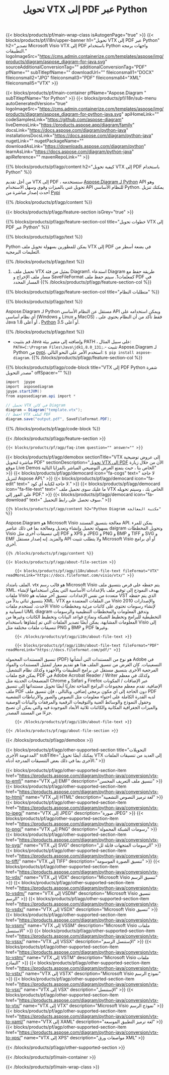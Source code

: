 ﻿---
title: تحويل VTX إلى PDF عبر Python 
weight: 1960
url: /ar/python-java/conversion/vtx-to-pdf/ 
description: نموذج Python رمز التحويل من تنسيق VTX إلى ملف PDF. استخدم رمز المثال هذا لتحويل VTX إلى PDF داخل أي تطبيق قائم على Python.
---
{{< blocks/products/pf/main-wrap-class isAutogenPage="true" >}}
{{< blocks/products/pf/i18n/upper-banner h1="تحويل VTX إلى PDF عبر Python" h2="تصدير Microsoft Visio VTX إلى PDF باستخدام Python واجهات برمجة التطبيقات." logoImageSrc="https://cms.admin.containerize.com/templates/aspose/img/products/diagram/aspose_diagram-for-java.svg" sourceAdditionalConversionTag="" additionalConversionTag="PDF" pfName="" subTitlepfName="" downloadUrl="" fileiconsmall1="DOCX" fileiconsmall2="JPG" fileiconsmall3="PDF" fileiconsmall4="XML" fileiconsmall5="VTX" >}}

{{< blocks/products/pf/main-container pfName="Aspose.Diagram " subTitlepfName="for Python" >}}
{{< blocks/products/pf/i18n/sub-menu autoGeneratedVersion="true" logoImageSrc="https://cms.admin.containerize.com/templates/aspose/img/products/diagram/aspose_diagram-for-python-java.svg" apiHomeLink="" codeSamplesLink="https://github.com/aspose-diagram" liveDemosLink="https://products.aspose.app/diagram/family" docsLink="https://docs.aspose.com/diagram/python-java" installationsDocsLink="https://docs.aspose.com/diagram/python-java" nugetLink="" nugetPackageName="" downloadAsLink="https://downloads.aspose.com/diagram/python" learnAsLink="https://docs.aspose.com/diagram/python-java" apiReference="" mavenRepoLink="" >}}

{{% blocks/products/pf/agp/content h2="كيفية تحويل VTX إلى PDF باستخدام Python" %}}

 من أجل تقديم VTX إلى PDF ، سنستخدمه
 [Aspose.Diagram لـ Python](https://products.aspose.com/diagram/python-java/) 
 API وهو تحويل غني بالميزات وقوي وسهل الاستخدام API للنظام الأساسي Python. يمكنك تنزيل أحدث إصدار مباشرة من
 [Pypi](https://pypi.org/project/aspose-diagram/) 

{{% /blocks/products/pf/agp/content %}}

{{< blocks/products/pf/agp/feature-section isGrey="true" >}}

{{% blocks/products/pf/agp/feature-section-col title="خطوات تحويل VTX إلى PDF عبر Python" %}}

{{% blocks/products/pf/agp/text %}}

 Python يمكن للمطورين بسهولة تحويل ملف VTX إلى PDF في بضعة أسطر من التعليمات البرمجية.

{{% /blocks/products/pf/agp/text %}}

1. تحميل ملف VTX بمثيل من فئة Diagram1. استدعاء Diagram طريقة حفظ مع مسار ملف الإخراج و SaveFileFormat كمعلمات1. سيتم حفظ ملف PDF في المسار المحدد
{{% /blocks/products/pf/agp/feature-section-col %}}

{{% blocks/products/pf/agp/feature-section-col title="متطلبات النظام" %}}

{{% blocks/products/pf/agp/text %}}

 Aspose.Diagram لـ Python مستقل عن النظام الأساسي API ويمكن استخدامه على أي نظام أساسي (Windows و Linux و MacOS) ، فقط تأكد من أن النظام يحتوي على Java 1.8 أو أعلى ، [Python](https://www.python.org/downloads/) 3.5 أو أعلى. 
 
{{% /blocks/products/pf/agp/text %}}

- قم بتثبيت Java وإضافته إلى متغير بيئة PATH ، على سبيل المثال: <code>PATH=C:\Program Files\Java\jdk1.8.0_131;</code>.- تثبيت Aspose.Diagram لـ Python من <a href="https://pypi.org/project/aspose-diagram/">pypi</a>، استخدم الأمر على النحو التالي: <code>$ pip install aspose-diagram</code>.
{{% /blocks/products/pf/agp/feature-section-col %}}

{{% blocks/products/pf/agp/code-block title="VTX إلى PDF Python شفرة مصدر التحويل" offSpacer="" %}}

```cs
import  jpype     
import  asposediagram     
jpype.startJVM() 
from asposediagram.api import *

// تحميل VTX في كائن Diagram 
diagram = Diagram("template.vtx");
// احفظ VTX كملف PDF 
diagram.save("output.pdf", SaveFileFormat.PDF);   


```

{{% /blocks/products/pf/agp/code-block %}}

{{< /blocks/products/pf/agp/feature-section >}}

    {{< blocks/products/pf/agp/faq-item question="" answer="" >}}
 

<!-- aboutfile Starts -->

{{< blocks/products/pf/agp/demobox sectionTitle="VTX إلى عروض توضيحية مباشرة لتحويل PDF" sectionDescription="[تحويل VTX إلى PDF](https://products.aspose.app/diagram/conversion/vtx-to-pdf) الآن من خلال زيارة موقع Live Demos الخاص بنا ، حيث يتمتع العرض التوضيحي المباشر بالمزايا التالية" >}}
        {{< blocks/products/pf/agp/democard icon="fa-cogs" text=" لا حاجة لتنزيل Aspose API." >}}
        {{< blocks/products/pf/agp/democard icon="fa-edit" text=" لا حاجة لكتابة أي كود." >}}
        {{< blocks/products/pf/agp/democard icon="fa-file-text" text=" ما عليك سوى تحميل ملف VTX الخاص بك ، وسيتم تحويله على الفور إلى PDF." >}}
        {{< blocks/products/pf/agp/democard icon="fa-download" text=" سوف تحصل على رابط التحميل." >}}

    {{% blocks/products/pf/agp/content h2="Python Diagram مكتبة المعالجة" %}}

 Aspose.Diagram هو Microsoft Visio معالجة بتنسيق المستند API. يمكن للمرء بسهولة تحميل وإنشاء وتعديل ومعالجة بما في ذلك عناصر daigram وتحويل المخططات Visio إلى تنسيقات أخرى مثل PDF و XPS و JPEG و PNG و BMP و TIFF و SVG و EMF والمزيد. إنه إصدار مستقل API ولا يتطلب تثبيت Microsoft Visio أو أي برامج أخرى.  



    {{% /blocks/products/pf/agp/content %}}

    {{< blocks/products/pf/agp/about-file-section >}}

        {{< blocks/products/pf/agp/i18n/about-file-text fileFormat="VTX" readMoreLink="https://docs.fileformat.com/visio/vtx/" >}}

الملف بامتداد. vtx هو قالب رسم Microsoft Visio يتم حفظه على قرص بتنسيق ملف XML. يهدف النموذج إلى توفير ملف بالإعدادات الأساسية التي يمكن استخدامها لإنشاء ملفات Visio متعددة من نفس الإعدادات. تنسيق آخر مشابه هو VST الذي يتم حفظه بتنسيق ثنائي بدلاً من XML. VTX من الملفات المعتمدة مع Visio 2010 والإصدارات الأحدث. تُستخدم ملفات Visio لإنشاء رسومات تحتوي على كائنات مرئية ومخططات انسيابية و UML diagram وتدفق المعلومات والمخططات التنظيمية والرسومات التخطيطية للبرامج وتخطيط الشبكة ونماذج قواعد البيانات وتخطيط الكائنات وغيرها من المعلومات المشابهة. يمكن أيضًا تصدير الملفات التي تم إنشاؤها باستخدام Visio إلى تنسيقات ملفات مختلفة مثل PNG و BMP و PDF وغيرها. 


        {{< /blocks/products/pf/agp/i18n/about-file-text >}}

        {{< blocks/products/pf/agp/i18n/about-file-text fileFormat="PDF" readMoreLink="https://docs.fileformat.com/pdf/" >}}

تنسيق المستندات المحمولة (PDF) هو نوع من المستندات التي أنشأتها Adobe في التسعينيات. كان الغرض من تنسيق الملف هذا هو تقديم معيار لتمثيل المستندات والمواد المرجعية الأخرى بتنسيق مستقل عن برامج التطبيقات والأجهزة وكذلك نظام التشغيل. يمكن فتح ملفات PDF في Adobe Acrobat Reader / Writer وكذلك في معظم المتصفحات الحديثة مثل Chrome و Safari و Firefox عبر الإضافات / المكونات الإضافية. تقدم معظم مجموعات البرامج المتاحة تجاريًا أيضًا تحويل مستنداتها إلى تنسيق ملف PDF دون الحاجة إلى أي مكون برمجي إضافي. وبالتالي ، فإن تنسيق ملف PDF لديه القدرة الكاملة على احتواء معلومات مثل النصوص والصور والارتباطات التشعبية وحقول النموذج والوسائط الغنية والتوقيعات الرقمية والمرفقات والبيانات الوصفية والميزات الجغرافية المكانية والكائنات ثلاثية الأبعاد الموجودة فيه والتي يمكن أن تصبح جزءًا من المستند المصدر.


        {{< /blocks/products/pf/agp/i18n/about-file-text >}}

    {{< /blocks/products/pf/agp/about-file-section >}}

{{< /blocks/products/pf/agp/demobox >}}

<!-- aboutfile Ends -->

{{< blocks/products/pf/agp/other-supported-section title="التحويلات المدعومة الأخرى" subTitle="يمكنك أيضًا تحويل VTX إلى العديد من تنسيقات الملفات الأخرى بما في ذلك بعض التنسيقات المدرجة أدناه." >}}

{{< blocks/products/pf/agp/other-supported-section-item href="https://products.aspose.com/diagram/python-java/conversion/vtx-to-emf/" name="VTX إلى EMF" description="تنسيق ملف التعريف المحسن" >}}
{{< blocks/products/pf/agp/other-supported-section-item href="https://products.aspose.com/diagram/python-java/conversion/vtx-to-html/" name="VTX إلى HTML" description="لغة ترميز النصوص التشعبية" >}}
{{< blocks/products/pf/agp/other-supported-section-item href="https://products.aspose.com/diagram/python-java/conversion/vtx-to-jpeg/" name="VTX إلى JPEG" description="صورة JPEG" >}}
{{< blocks/products/pf/agp/other-supported-section-item href="https://products.aspose.com/diagram/python-java/conversion/vtx-to-png/" name="VTX إلى PNG" description="رسومات الشبكة المحمولة" >}}
{{< blocks/products/pf/agp/other-supported-section-item href="https://products.aspose.com/diagram/python-java/conversion/vtx-to-svg/" name="VTX إلى SVG" description="الرسومات المتجهات قابلة لل" >}}
{{< blocks/products/pf/agp/other-supported-section-item href="https://products.aspose.com/diagram/python-java/conversion/vtx-to-tiff/" name="VTX إلى TIFF" description="تنسيق الصورة الموسومة" >}}
{{< blocks/products/pf/agp/other-supported-section-item href="https://products.aspose.com/diagram/python-java/conversion/vtx-to-vdx/" name="VTX إلى VDX" description="Microsoft Visio تنسيق الرسم" >}}
{{< blocks/products/pf/agp/other-supported-section-item href="https://products.aspose.com/diagram/python-java/conversion/vtx-to-vsdm/" name="VTX إلى VSDM" description="Microsoft Visio تنسيق الرسم" >}}
{{< blocks/products/pf/agp/other-supported-section-item href="https://products.aspose.com/diagram/python-java/conversion/vtx-to-vsdx/" name="VTX إلى VSDX" description="Microsoft Visio تنسيق" >}}
{{< blocks/products/pf/agp/other-supported-section-item href="https://products.aspose.com/diagram/python-java/conversion/vtx-to-vssm/" name="VTX إلى VSSM" description="Microsoft Visio ملفات الاستنسل" >}}
{{< blocks/products/pf/agp/other-supported-section-item href="https://products.aspose.com/diagram/python-java/conversion/vtx-to-vssx/" name="VTX إلى VSSX" description="الإستنسل الرسم" >}}
{{< blocks/products/pf/agp/other-supported-section-item href="https://products.aspose.com/diagram/python-java/conversion/vtx-to-vstm/" name="VTX إلى VSTM" description="Microsoft Visio ملفات النماذج" >}}
{{< blocks/products/pf/agp/other-supported-section-item href="https://products.aspose.com/diagram/python-java/conversion/vtx-to-vstx/" name="VTX إلى VSTX" description="Microsoft Visio نموذج الرسم" >}}
{{< blocks/products/pf/agp/other-supported-section-item href="https://products.aspose.com/diagram/python-java/conversion/vtx-to-vsx/" name="VTX إلى VSX" description="الإستنسل" >}}
{{< blocks/products/pf/agp/other-supported-section-item href="https://products.aspose.com/diagram/python-java/conversion/vtx-to-vtx/" name="VTX إلى VTX" description="Microsoft Visio نموذج الرسم" >}}
{{< blocks/products/pf/agp/other-supported-section-item href="https://products.aspose.com/diagram/python-java/conversion/vtx-to-xaml/" name="VTX إلى XAML" description="لغة ترميز التطبيق الموسعة" >}}
{{< blocks/products/pf/agp/other-supported-section-item href="https://products.aspose.com/diagram/python-java/conversion/vtx-to-xps/" name="VTX إلى XPS" description="مواصفات ورق XML" >}}

{{< /blocks/products/pf/agp/other-supported-section >}}

{{< /blocks/products/pf/main-container >}}
    
{{< /blocks/products/pf/main-wrap-class >}}